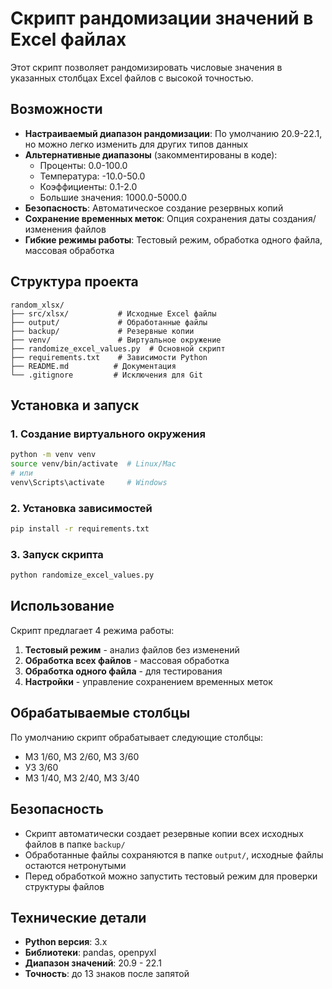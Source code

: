 # Скрипт рандомизации значений в Excel файлах

Этот скрипт позволяет рандомизировать числовые значения в указанных столбцах Excel файлов с высокой точностью.

## Возможности

- **Настраиваемый диапазон рандомизации**: По умолчанию 20.9-22.1, но можно легко изменить для других типов данных
- **Альтернативные диапазоны** (закомментированы в коде):
  - Проценты: 0.0-100.0
  - Температура: -10.0-50.0  
  - Коэффициенты: 0.1-2.0
  - Большие значения: 1000.0-5000.0
- **Безопасность**: Автоматическое создание резервных копий
- **Сохранение временных меток**: Опция сохранения даты создания/изменения файлов
- **Гибкие режимы работы**: Тестовый режим, обработка одного файла, массовая обработка

## Структура проекта

```
random_xlsx/
├── src/xlsx/           # Исходные Excel файлы
├── output/             # Обработанные файлы
├── backup/             # Резервные копии
├── venv/               # Виртуальное окружение
├── randomize_excel_values.py  # Основной скрипт
├── requirements.txt    # Зависимости Python
├── README.md          # Документация
└── .gitignore         # Исключения для Git
```

## Установка и запуск

### 1. Создание виртуального окружения
```bash
python -m venv venv
source venv/bin/activate  # Linux/Mac
# или
venv\Scripts\activate     # Windows
```

### 2. Установка зависимостей
```bash
pip install -r requirements.txt
```

### 3. Запуск скрипта
```bash
python randomize_excel_values.py
```

## Использование

Скрипт предлагает 4 режима работы:

1. **Тестовый режим** - анализ файлов без изменений
2. **Обработка всех файлов** - массовая обработка
3. **Обработка одного файла** - для тестирования
4. **Настройки** - управление сохранением временных меток

## Обрабатываемые столбцы

По умолчанию скрипт обрабатывает следующие столбцы:
- МЗ 1/60, МЗ 2/60, МЗ 3/60
- УЗ 3/60
- МЗ 1/40, МЗ 2/40, МЗ 3/40

## Безопасность

- Скрипт автоматически создает резервные копии всех исходных файлов в папке `backup/`
- Обработанные файлы сохраняются в папке `output/`, исходные файлы остаются нетронутыми
- Перед обработкой можно запустить тестовый режим для проверки структуры файлов



## Технические детали

- **Python версия**: 3.x
- **Библиотеки**: pandas, openpyxl
- **Диапазон значений**: 20.9 - 22.1
- **Точность**: до 13 знаков после запятой
